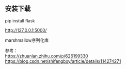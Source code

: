## 安装下载
pip install flask


http://127.0.0.1:5000/


marshmallow序列化库

参考：  
https://zhuanlan.zhihu.com/p/626199330  
https://blog.csdn.net/shifengboy/article/details/114274271  